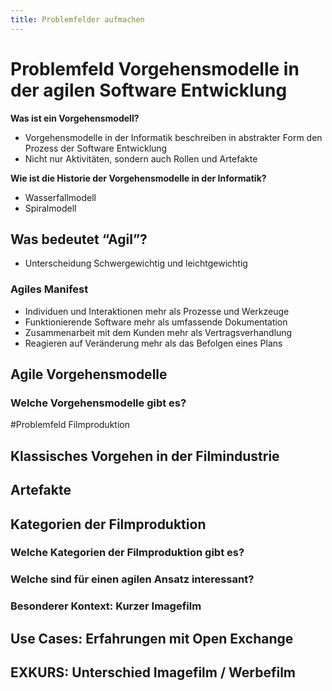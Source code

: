 ```yaml
---
title: Problemfelder aufmachen
---
```


# Problemfeld Vorgehensmodelle in der agilen Software Entwicklung

**Was ist ein Vorgehensmodell?**
- Vorgehensmodelle in der Informatik beschreiben in abstrakter Form den Prozess der Software Entwicklung
- Nicht nur Aktivitäten, sondern auch Rollen und Artefakte

**Wie ist die Historie der Vorgehensmodelle in der Informatik?**
- Wasserfallmodell
- Spiralmodell

## Was bedeutet “Agil”?

- Unterscheidung Schwergewichtig und leichtgewichtig

### Agiles Manifest

- Individuen und Interaktionen mehr als Prozesse und Werkzeuge
- Funktionierende Software mehr als umfassende Dokumentation
- Zusammenarbeit mit dem Kunden mehr als Vertragsverhandlung
- Reagieren auf Veränderung mehr als das Befolgen eines Plans

## Agile Vorgehensmodelle

### Welche Vorgehensmodelle gibt es?

#Problemfeld Filmproduktion

## Klassisches Vorgehen in der Filmindustrie

## Artefakte

## Kategorien der Filmproduktion

### Welche Kategorien der Filmproduktion gibt es?

### Welche sind für einen agilen Ansatz interessant?

### Besonderer Kontext: Kurzer Imagefilm

## Use Cases: Erfahrungen mit Open Exchange

## EXKURS: Unterschied Imagefilm / Werbefilm
